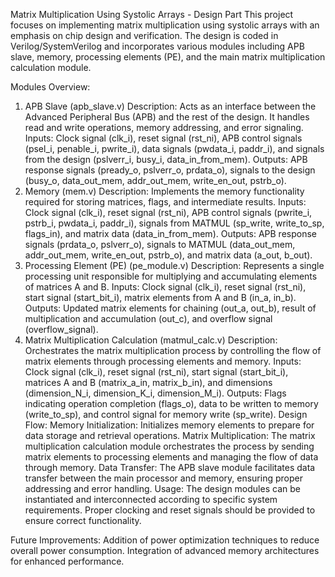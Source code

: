 Matrix Multiplication Using Systolic Arrays - Design Part
This project focuses on implementing matrix multiplication using systolic arrays with an emphasis on chip design and verification. The design is coded in Verilog/SystemVerilog and incorporates various modules including APB slave, memory, processing elements (PE), and the main matrix multiplication calculation module.

Modules Overview:
1. APB Slave (apb_slave.v)
Description: Acts as an interface between the Advanced Peripheral Bus (APB) and the rest of the design. It handles read and write operations, memory addressing, and error signaling.
Inputs: Clock signal (clk_i), reset signal (rst_ni), APB control signals (psel_i, penable_i, pwrite_i), data signals (pwdata_i, paddr_i), and signals from the design (pslverr_i, busy_i, data_in_from_mem).
Outputs: APB response signals (pready_o, pslverr_o, prdata_o), signals to the design (busy_o, data_out_mem, addr_out_mem, write_en_out, pstrb_o).
2. Memory (mem.v)
Description: Implements the memory functionality required for storing matrices, flags, and intermediate results.
Inputs: Clock signal (clk_i), reset signal (rst_ni), APB control signals (pwrite_i, pstrb_i, pwdata_i, paddr_i), signals from MATMUL (sp_write, write_to_sp, flags_in), and matrix data (data_in_from_mem).
Outputs: APB response signals (prdata_o, pslverr_o), signals to MATMUL (data_out_mem, addr_out_mem, write_en_out, pstrb_o), and matrix data (a_out, b_out).
3. Processing Element (PE) (pe_module.v)
Description: Represents a single processing unit responsible for multiplying and accumulating elements of matrices A and B.
Inputs: Clock signal (clk_i), reset signal (rst_ni), start signal (start_bit_i), matrix elements from A and B (in_a, in_b).
Outputs: Updated matrix elements for chaining (out_a, out_b), result of multiplication and accumulation (out_c), and overflow signal (overflow_signal).
4. Matrix Multiplication Calculation (matmul_calc.v)
Description: Orchestrates the matrix multiplication process by controlling the flow of matrix elements through processing elements and memory.
Inputs: Clock signal (clk_i), reset signal (rst_ni), start signal (start_bit_i), matrices A and B (matrix_a_in, matrix_b_in), and dimensions (dimension_N_i, dimension_K_i, dimension_M_i).
Outputs: Flags indicating operation completion (flags_o), data to be written to memory (write_to_sp), and control signal for memory write (sp_write).
Design Flow:
Memory Initialization: Initializes memory elements to prepare for data storage and retrieval operations.
Matrix Multiplication: The matrix multiplication calculation module orchestrates the process by sending matrix elements to processing elements and managing the flow of data through memory.
Data Transfer: The APB slave module facilitates data transfer between the main processor and memory, ensuring proper addressing and error handling.
Usage:
The design modules can be instantiated and interconnected according to specific system requirements. Proper clocking and reset signals should be provided to ensure correct functionality.

Future Improvements:
Addition of power optimization techniques to reduce overall power consumption.
Integration of advanced memory architectures for enhanced performance.
